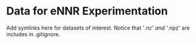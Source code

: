 # Data for eNNR Experimentation

Add symlinks here for datasets of interest. Notice that '*.nc' and '*.npz' are includes in .gitignore.

